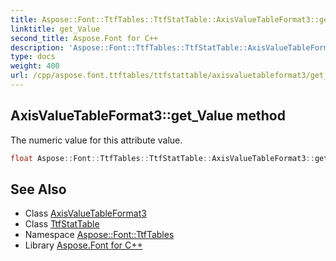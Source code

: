 ```yaml
---
title: Aspose::Font::TtfTables::TtfStatTable::AxisValueTableFormat3::get_Value method
linktitle: get_Value
second_title: Aspose.Font for C++
description: 'Aspose::Font::TtfTables::TtfStatTable::AxisValueTableFormat3::get_Value method. The numeric value for this attribute value in C++.'
type: docs
weight: 400
url: /cpp/aspose.font.ttftables/ttfstattable/axisvaluetableformat3/get_value/
---
```

## AxisValueTableFormat3::get_Value method


The numeric value for this attribute value.

```cpp
float Aspose::Font::TtfTables::TtfStatTable::AxisValueTableFormat3::get_Value() const
```

## See Also

* Class [AxisValueTableFormat3](../)
* Class [TtfStatTable](../../)
* Namespace [Aspose::Font::TtfTables](../../../)
* Library [Aspose.Font for C++](../../../../)
